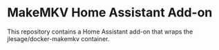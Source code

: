 # MakeMKV Home Assistant Add-on

This repository contains a Home Assistant add-on that wraps the jlesage/docker-makemkv container.
